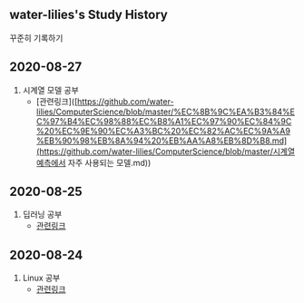 ## water-lilies's Study History

꾸준히 기록하기





## 2020-08-27

1. 시계열 모델 공부
   - [관련링크]([https://github.com/water-lilies/ComputerScience/blob/master/%EC%8B%9C%EA%B3%84%EC%97%B4%EC%98%88%EC%B8%A1%EC%97%90%EC%84%9C%20%EC%9E%90%EC%A3%BC%20%EC%82%AC%EC%9A%A9%EB%90%98%EB%8A%94%20%EB%AA%A8%EB%8D%B8.md](https://github.com/water-lilies/ComputerScience/blob/master/시계열예측에서 자주 사용되는 모델.md))



## 2020-08-25

1. 딥러닝 공부
   - [관련링크](https://github.com/water-lilies/ComputerScience/tree/master/04_DeepLearning)



## 2020-08-24

1. Linux 공부
   - [관련링크](https://github.com/water-lilies/ComputerScience/tree/master/03_Linux)

